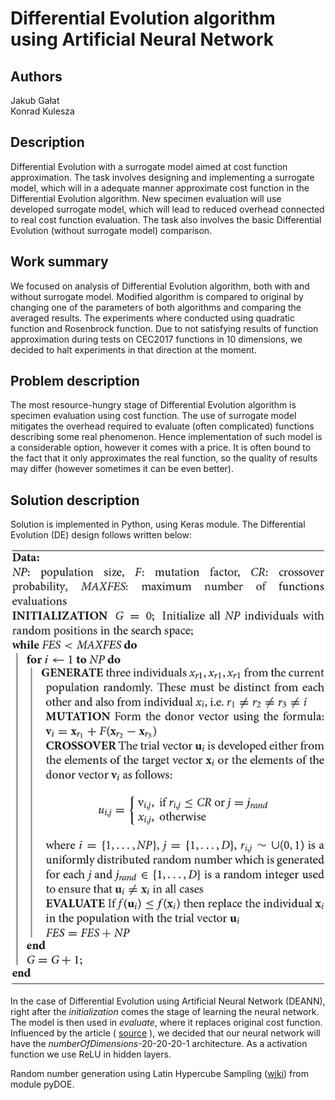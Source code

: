 
# Differential Evolution algorithm using Artificial Neural Network  

## Authors  
Jakub Gałat  
Konrad Kulesza  

## Description

Differential Evolution with a surrogate model aimed at cost function approximation. The task involves designing and implementing a surrogate model, which will in a adequate manner approximate cost function in the Differential Evolution algorithm. New specimen evaluation will use developed surrogate model, which will lead to reduced overhead connected to real cost function evaluation. The task also involves the basic Differential Evolution (without surrogate model) comparison.

## Work summary

We focused on analysis of Differential Evolution algorithm, both with and without surrogate model. Modified algorithm is compared to original by changing one of the parameters of both algorithms and comparing the averaged results. The experiments where conducted using quadratic function and Rosenbrock function. Due to not satisfying results of function approximation during tests on CEC2017 functions in 10 dimensions, we decided to halt experiments in that direction at the moment.

## Problem description

The most resource-hungry stage of Differential Evolution algorithm is specimen evaluation using cost function. The use of surrogate model mitigates the overhead required to evaluate (often complicated) functions describing some real phenomenon. Hence implementation of such model is a considerable option, however it comes with a price. It is often bound to the fact that it only approximates the real function, so the quality of results may differ (however sometimes it can be even better). 

## Solution description

Solution is implemented in Python, using Keras module. The Differential Evolution (DE) design follows written below:

![differentialEvolution](./differentialEvolution.jpg)

In the case of Differential Evolution using Artificial Neural Network (DEANN), right after the *initialization* comes the stage of learning the neural network. The model is then used in *evaluate*, where it replaces original cost function. Influenced by the article ( [source](https://www.researchgate.net/publication/342548581_Using_Neural_Networks_as_Surrogate_Models_in_Differential_Evolution_Optimization_of_Truss_Structures) ), we decided that our neural network will have the *numberOfDimensions*-20-20-20-1 architecture. As a activation function we use ReLU in hidden layers.

Random number generation using Latin Hypercube Sampling ([wiki](https://en.wikipedia.org/wiki/Latin_hypercube_sampling)) from module pyDOE.

